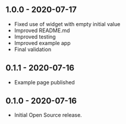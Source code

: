 ## 1.0.0 - 2020-07-17

* Fixed use of widget with empty initial value
* Improved README.md
* Improved testing
* Improved example app
* Final validation

## 0.1.1 - 2020-07-16

* Example page published
  
## 0.1.0 - 2020-07-16

* Initial Open Source release.